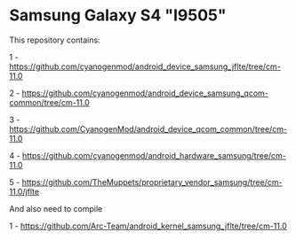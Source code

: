 Samsung Galaxy S4 "I9505"
=========================


This repository contains: 


1 - https://github.com/cyanogenmod/android_device_samsung_jflte/tree/cm-11.0

2 - https://github.com/cyanogenmod/android_device_samsung_qcom-common/tree/cm-11.0

3 - https://github.com/CyanogenMod/android_device_qcom_common/tree/cm-11.0

4 - https://github.com/cyanogenmod/android_hardware_samsung/tree/cm-11.0

5 - https://github.com/TheMuppets/proprietary_vendor_samsung/tree/cm-11.0/jflte



And also need to compile


1 - https://github.com/Arc-Team/android_kernel_samsung_jflte/tree/cm-11.0
